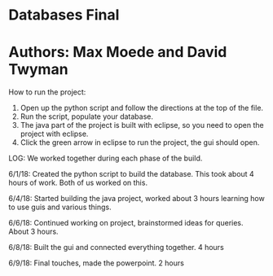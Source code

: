 # Databases Final
# Authors: Max Moede and David Twyman

How to run the project:
1. Open up the python script and follow the directions at the top of the file.
2. Run the script, populate your database.
3. The java part of the project is built with eclipse, so you need to open the project with eclipse.
4. Click the green arrow in eclipse to run the project, the gui should open. 

LOG: We worked together during each phase of the build.

6/1/18: Created the python script to build the database. This took about 
4 hours of work. Both of us worked on this.

6/4/18: Started building the java project, worked about 3 hours learning 
how to use guis and various things.

6/6/18: Continued working on project, brainstormed ideas for queries. About 3 hours.

6/8/18: Built the gui and connected everything together. 4 hours

6/9/18: Final touches, made the powerpoint. 2 hours 
